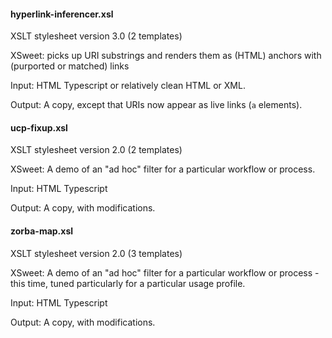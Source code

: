 

#### hyperlink-inferencer.xsl

XSLT stylesheet version 3.0 (2 templates)

XSweet: picks up URI substrings and renders them as (HTML) anchors with (purported or matched) links

Input: HTML Typescript or relatively clean HTML or XML.

Output: A copy, except that URIs now appear as live links (`a` elements).

#### ucp-fixup.xsl

XSLT stylesheet version 2.0 (2 templates)

XSweet: A demo of an "ad hoc" filter for a particular workflow or process.

Input: HTML Typescript

Output: A copy, with modifications.

#### zorba-map.xsl

XSLT stylesheet version 2.0 (3 templates)

XSweet: A demo of an "ad hoc" filter for a particular workflow or process - this time, tuned particularly for a particular usage profile.

Input: HTML Typescript

Output: A copy, with modifications.